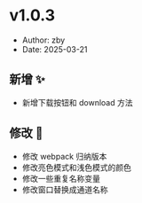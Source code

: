# v1.0.3

- Author: zby
- Date: 2025-03-21

## 新增 ✨

- 新增下载按钮和 download 方法

## 修改 📝

- 修改 webpack 归纳版本
- 修改亮色模式和浅色模式的颜色
- 修改一些重复名称变量
- 修改窗口替换成通道名称
